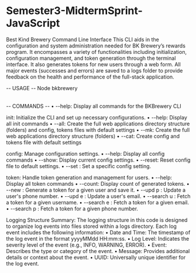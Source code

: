 # Semester3-MidtermSprint-JavaScript

Best Kind Brewery Command Line Interface
This CLI aids in the configuration and system administration needed for BK Brewery’s rewards program. It encompasses a variety of functionalities including initialization, configuration management, and token generation through the terminal interface. It also generates tokens for new users through a web form. All major events (successes and errors) are saved to a logs folder to provide feedback on the health and performance of the full-stack application. 

-- USAGE --
Node bkbrewery <command> <option>


-- COMMANDS -- 
•	--help: Display all commands for the BKBrewery CLI  

init:
Initialize the CLI and set up necessary configurations.
•	--help: Display all init commands 
•	--all: Create the full web applications directory structure (folders) and config, tokens files with default settings 
•	--mk: Create the full web applications directory structure (folders) 
•	--cat: Create config and tokens file with default settings 

config:
Manage configuration settings.
•	--help: Display all config commands 
•	--show: Display current config settings.
•	--reset: Reset config file to default settings.
•	--set <key> <value>: Set a specific config setting.

token:
Handle token generation and management for users.
•	--help: Display all token commands 
•	--count: Display count of generated tokens.
•	--new <username> <email> <phone>: Generate a token for a given user and save it.
•	--upd p <username> <phone>: Update a user's phone number.
•	--upd e <username> <email>: Update a user's email.
•	--search u <username>: Fetch a token for a given username.
•	--search e <email>: Fetch a token for a given email.
•	--search p <phone>: Fetch a token for a given phone number.


Logging Structure Summary:
The logging structure in this code is designed to organize log events into files stored within a logs directory. 
Each log event includes the following information:
•	Date and Time: The timestamp of the log event in the format yyyyMMdd HH:mm:ss.
•	Log Level: Indicates the severity level of the event (e.g., INFO, WARNING, ERROR).
•	Event: Describes the type or category of the event.
•	Message: Provides additional details or context about the event.
•	UUID: Universally unique identifier for the log event.


